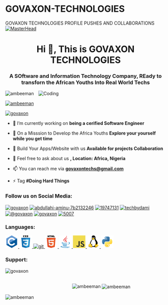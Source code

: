 # GOVAXON-TECHNOLOGIES
GOVAXON TECHNOLOGIES PROFILE PUSHES AND COLLABORATIONS
[![MasterHead](https://as2.ftcdn.net/v2/jpg/02/78/37/47/1000_F_278374738_ypRn0utOVnebuhmpSrDiwkzFsdqEm0aa.jpg)](https://rishavchanda.io)
<h1 align="center">Hi 👋, This is GOVAXON TECHNOLOGIES</h1>
<h3 align="center">A SOftware and Information Technology Company, REady to transforn the African Youths Into Real World Techs</h3>
<img align="right" alt="Coding" width="400" src="https://media4.giphy.com/media/qgQUggAC3Pfv687qPC/giphy.gif">


<p align="left"> <img src="https://komarev.com/ghpvc/?username=ambeeman&label=Profile%20views&color=0e75b6&style=flat" alt="ambeeman" /> </p>

<p align="left"> <a href="https://github.com/ryo-ma/github-profile-trophy"><img src="https://github-profile-trophy.vercel.app/?username=ambeeman" alt="ambeeman" /></a> </p>

<p align="left"> <a href="https://twitter.com/govaxon" target="blank"><img src="https://img.shields.io/twitter/follow/govaxon?logo=twitter&style=for-the-badge" alt="govaxon" /></a> </p>

- 🔭 I’m currently working on **being a cerified Software Engineer**

- 🌱 On a Misssion to Develop the Africa Youths **Explore your yourself while you get time**

- 👯 Build Your Apps/Website with us **Available for projects Collaboration**

- 💬 Feel free to ask about us **, Location: Africa, Nigeria**

- 📫 You can reach me via **govaxontechs@gmail.com**

- ⚡ Tag **#Doing Hard Things**

<h3 align="left">Follow us on Social Media:</h3>
<p align="left">
<a href="https://twitter.com/govaxon" target="blank"><img align="center" src="https://raw.githubusercontent.com/rahuldkjain/github-profile-readme-generator/master/src/images/icons/Social/twitter.svg" alt="govaxon" height="30" width="40" /></a>
<a href="https://linkedin.com/in/abdullahi-aminu-7b2132246" target="blank"><img align="center" src="https://raw.githubusercontent.com/rahuldkjain/github-profile-readme-generator/master/src/images/icons/Social/linked-in-alt.svg" alt="abdullahi-aminu-7b2132246" height="30" width="40" /></a>
<a href="https://stackoverflow.com/users/19747131" target="blank"><img align="center" src="https://raw.githubusercontent.com/rahuldkjain/github-profile-readme-generator/master/src/images/icons/Social/stack-overflow.svg" alt="19747131" height="30" width="40" /></a>
<a href="https://instagram.com/govaxon" target="blank"><img align="center" src="https://raw.githubusercontent.com/rahuldkjain/github-profile-readme-generator/master/src/images/icons/Social/instagram.svg" alt="techbydami" height="30" width="40" /></a>
<a href="https://hashnode.com/@govaxon" target="blank"><img align="center" src="https://raw.githubusercontent.com/rahuldkjain/github-profile-readme-generator/master/src/images/icons/Social/hashnode.svg" alt="@govaxon" height="30" width="40" /></a>
<a href="https://www.youtube.com/c/govaxon" target="blank"><img align="center" src="https://raw.githubusercontent.com/rahuldkjain/github-profile-readme-generator/master/src/images/icons/Social/youtube.svg" alt="govaxon" height="30" width="40" /></a>
<a href="https://discord.gg/5007" target="blank"><img align="center" src="https://raw.githubusercontent.com/rahuldkjain/github-profile-readme-generator/master/src/images/icons/Social/discord.svg" alt="5007" height="30" width="40" /></a>
</p>

<h3 align="left">Languages:</h3>
<p align="left"> <a href="https://www.cprogramming.com/" target="_blank" rel="noreferrer"> <img src="https://raw.githubusercontent.com/devicons/devicon/master/icons/c/c-original.svg" alt="c" width="40" height="40"/> </a> <a href="https://www.w3schools.com/css/" target="_blank" rel="noreferrer"> <img src="https://raw.githubusercontent.com/devicons/devicon/master/icons/css3/css3-original-wordmark.svg" alt="css3" width="40" height="40"/> </a> <a href="https://git-scm.com/" target="_blank" rel="noreferrer"> <img src="https://www.vectorlogo.zone/logos/git-scm/git-scm-icon.svg" alt="git" width="40" height="40"/> </a> <a href="https://www.w3.org/html/" target="_blank" rel="noreferrer"> <img src="https://raw.githubusercontent.com/devicons/devicon/master/icons/html5/html5-original-wordmark.svg" alt="html5" width="40" height="40"/> </a> <a href="https://www.java.com" target="_blank" rel="noreferrer"> <img src="https://raw.githubusercontent.com/devicons/devicon/master/icons/java/java-original.svg" alt="java" width="40" height="40"/> </a> <a href="https://developer.mozilla.org/en-US/docs/Web/JavaScript" target="_blank" rel="noreferrer"> <img src="https://raw.githubusercontent.com/devicons/devicon/master/icons/javascript/javascript-original.svg" alt="javascript" width="40" height="40"/> </a> <a href="https://www.linux.org/" target="_blank" rel="noreferrer"> <img src="https://raw.githubusercontent.com/devicons/devicon/master/icons/linux/linux-original.svg" alt="linux" width="40" height="40"/> </a> <a href="https://www.python.org" target="_blank" rel="noreferrer"> <img src="https://raw.githubusercontent.com/devicons/devicon/master/icons/python/python-original.svg" alt="python" width="40" height="40"/> </a> </p>

<h3 align="left">Support:</h3>
<p><a href="https://www.instagram.com/govaxon"> <img align="left" src="https://cdn.instagram.com/buttons/v2/default-blue.png" height="50" width="210" alt="govaxon" /></a></p><br><br>

<p><img align="left" src="https://github-readme-stats.vercel.app/api/top-langs?username=ambeeman&show_icons=true&locale=en&layout=compact" alt="ambeeman" /></p>

<p>&nbsp;<img align="center" src="https://github-readme-stats.vercel.app/api?username=ambeeman&show_icons=true&locale=en" alt="ambeeman" /></p>

<p><img align="center" src="https://github-readme-streak-stats.herokuapp.com/?user=ambeeman&" alt="ambeeman" /></p>




